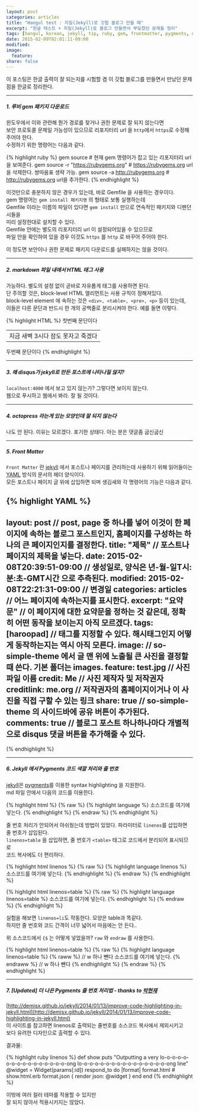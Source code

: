 ```yaml
---
layout: post
categories: articles
title: "Hangul test : 지킬(Jekyll)로 깃헙 블로그 만들 때"
excerpt: "한글 테스트 + 지킬(Jekyll)로 블로그 만들면서 부딪쳤던 문제들 정리"
tags: [hangul, korean, jekyll, tip, ruby, gem, frontmatter, pygments, numbering, 지킬, 블로그, 정리]
date: 2015-02-09T02:01:11-09:00
modified:
image:
  feature:
share: false
---
```


이 포스팅은 한글 출력이 잘 되는지를 시험할 겸 이 깃헙 블로그를 만들면서 만났던 문제점을 한글로 정리한다.

___

##### 1. 루비 gem 패키지 다운로드
윈도우에서 이와 관련해 뭔가 경로를 찾거나 권한 문제로 잘 되지 않는다면  
보안 프로토콜 문제일 가능성이 있으므로 리포지터리 url 을 `http`에서 `https`로 수정해 주어야 한다.  
수정하기 위한 명령어는 다음과 같다.

{% highlight ruby %}
gem source # 현재 gem 명령어가 잡고 있는 리포지터리 url을 보여준다.
gem source -r "https://rubygems.org" # https://rubygems.org url을 삭제한다. 쌍따옴표 생략 가능.
gem source -a http://rubygems.org # http://rubygems.org url을 추가한다.
{% endhighlight %}

이것만으로 충분하지 않은 경우가 있는데, 바로 Gemfile 을 사용하는 경우이다.  
gem 명령어는 `gem install 패키지명` 의 형태로 보통 실행하는데  
Gemfile 이라는 이름의 파일이 있다면 `gem install` 만으로 연속적인 패키지와 디펜던시들을  
미리 설정한대로 설치할 수 있다.  
Gemfile 안에는 별도의 리포지터리 url 이 설정되어있을 수 있으므로  
파일 안을 확인하여 있을 경우 이것도 `https` 를 `http` 로 바꾸어 주어야 한다.

이 정도면 보안이나 권한 문제로 패키지 다운로드를 실패하지는 않을 것이다.

___

##### 2. markdown 파일 내에서 HTML 태그 사용
가능하다. 별도의 설정 없이 곧바로 자유롭게 태그를 사용하면 된다.  
단 주의할 것은, block-level HTML 엘리먼트는 사용 규칙이 정해져있다.  
block-level element 에 속하는 것은 `<div>, <table>, <pre>, <p>` 등이 있는데,  
이들은 다른 문단과 반드시 한 개의 공백줄로 분리시켜야 한다. 예를 들면 이렇다.  

{% highlight HTML %}
첫번째 문단이다

<table>
    <tr>
        <td>지금 새벽 3시다 잠도 못자고 죽겠다</td>
    </tr>
</table>

두번째 문단이다
{% endhighlight %}

___

##### 3. 왜 disqus가 jekyll로 만든 포스트에 나타나질 않지?
`localhost:4000` 에서 보고 있지 않는가? 그렇다면 보이지 않는다.  
웹으로 푸시하고 웹에서 봐라. 잘 될 것이다.

___

##### 4. octopress 라는게 있는 모양인데 잘 되지 않는다
나도 안 된다. 이유는 모르겠다. 포기한 상태다. 아는 분은 댓글좀 굽신굽신

___

##### 5. Front Matter
`Front Matter` 란 [jekyll](http://jekyllrb.com/) 에서 포스트나 페이지를 관리하는데 사용하기 위해 읽어들이는  
[YAML](http://yaml.org/) 방식의 문서의 헤더 양식이다.  
모든 포스트나 페이지 글 위에 삽입하면 되며 생김새와 각 명령어의 기능은 다음과 같다.

{% highlight YAML %}
---
layout: post // post, page 중 하나를 넣어 이것이 한 페이지에 속하는 블로그 포스트인지, 홈페이지를 구성하는 하나의 큰 페이지인지를 결정한다.
title: "제목" // 포스트나 페이지의 제목을 넣는다.
date: 2015-02-08T20:39:51-09:00 // 생성일로, 양식은 년-월-일T시:분:초-GMT시간 으로 추측된다.
modified: 2015-02-08T22:21:31-09:00 // 변경일
categories: articles // 어느 페이지에 속하는지를 표시한다.
excerpt: "요약문" // 이 페이지에 대한 요약문을 정하는 것 같은데, 정확히 어떤 동작을 보이는지 아직 모르겠다.
tags: [haroopad] // 태그를 지정할 수 있다. 해시태그인지 어떻게 동작하는지는 역시 아직 모른다.
image: // so-simple-theme 에서 글 맨 위에 노출될 큰 사진을 결정할 때 쓴다. 기본 폴더는 images.
  feature: test.jpg // 사진 파일 이름
  credit: Me // 사진 제작자 및 저작권자
  creditlink: me.org // 저작권자의 홈페이지이거나 이 사진을 직접 구할 수 있는 링크
share: true // so-simple-theme 의 사이드바에 공유 버튼이 추가된다.
comments: true // 블로그 포스트 하나하나마다 개별적으로 disqus 댓글 버튼을 추가해줄 수 있다.
---
{% endhighlight %}

___

##### 6. Jekyll 에서 Pygments 코드 색깔 처리와 줄 번호
[jekyll](http://jekyllrb.com/)은 [pygments](http://pygments.org/)를 이용한 syntax highlighting 을 지원한다.  
md 파일 안에서 다음의 코드를 이용한다.

{% highlight html %}
{% raw %}
{% highlight language %}
소스코드를 여기에 넣는다.
{% endhighlight %}
{% endraw %}
{% endhighlight %}

줄 번호 처리가 안되어서 아쉬웠는데 방법이 있었다. 파라미터로 `linenos`를 삽입하면 줄 번호가 삽입된다.  
`linenos=table` 을 삽입하면, 줄 번호가 `<table>` 태그로 코드에서 분리되어 표시되므로  
코드 복사에도 더 편리하다.

{% highlight html linenos %}
{% raw %}
{% highlight language linenos %}
소스코드를 여기에 넣는다.
{% endhighlight %}
{% endraw %}
{% endhighlight %}

{% highlight html linenos=table %}
{% raw %}
{% highlight language linenos=table %}
소스코드를 여기에 넣는다.
{% endhighlight %}
{% endraw %}
{% endhighlight %}

실험을 해보면 `linenos=li`도 작동한다. 모양은 table과 똑같다.  
하지만 줄 번호와 코드 간격이 너무 넓어서 마음에는 안 든다..

위 소스코드에서 `{$` 는 어떻게 넣었을까? `raw` 와 `endraw` 를 사용한다.

{% highlight html linenos=table %}
{% raw %}
{% highlight language linenos=table %}
{% raww %} // w 하나 뺀다
소스코드를 여기에 넣는다.
{% endraww %} // w 하나 뺀다
{% endhighlight %}
{% endraw %}
{% endhighlight %}

___

##### 7. [Updated] 더 나은 Pygments 줄 번호 처리법 - thanks to [박현재](http://hyeonjae.github.io/)
[http://demisx.github.io/jekyll/2014/01/13/improve-code-highlighting-in-jekyll.html](http://demisx.github.io/jekyll/2014/01/13/improve-code-highlighting-in-jekyll.html)  
이 사이트를 참고하면 linenos로 출력되는 줄번호를 소스코드 복사에서 제외시키고  
보다 유려한 디자인으로  출력할 수 있다.

결과물:

{% highlight ruby linenos %}
def show
  puts "Outputting a very lo-o-o-o-o-o-o-o-o-o-o-o-o-o-o-o-ong lo-o-o-o-o-o-o-o-o-o-o-o-o-o-o-o-ong line"
  @widget = Widget(params[:id])
  respond_to do |format|
    format.html # show.html.erb
    format.json { render json: @widget }
  end
end
{% endhighlight %}

이밖에 여러 컬러 테마를 적용할 수 있지만  
잘 되지 않아서 적용시키지는 않았다.
